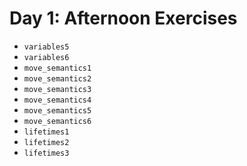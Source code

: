 # Day 1: Afternoon Exercises

- `variables5`
- `variables6`
- `move_semantics1`
- `move_semantics2`
- `move_semantics3`
- `move_semantics4`
- `move_semantics5`
- `move_semantics6`
- `lifetimes1`
- `lifetimes2`
- `lifetimes3`
